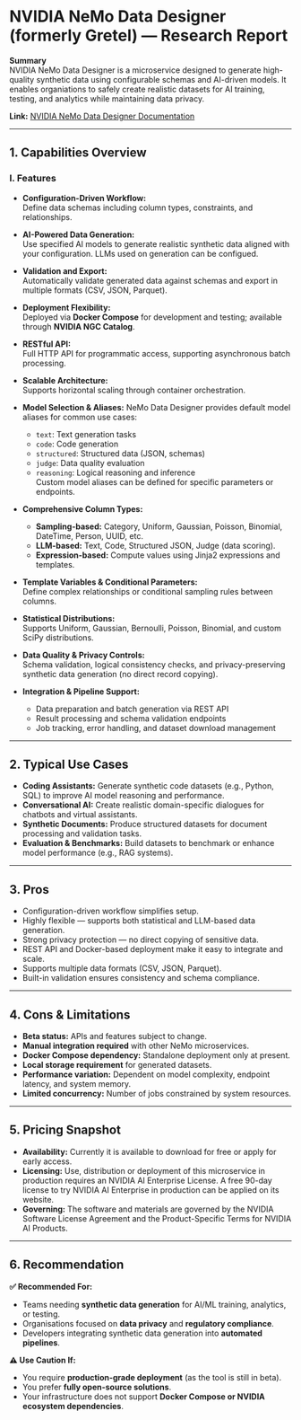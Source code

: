 # NVIDIA NeMo Data Designer (formerly Gretel) — Research Report

**Summary**  
NVIDIA NeMo Data Designer is a microservice designed to generate high-quality synthetic data using configurable schemas and AI-driven models. It enables organiations to safely create realistic datasets for AI training, testing, and analytics while maintaining data privacy.

**Link:** [NVIDIA NeMo Data Designer Documentation](https://docs.nvidia.com/nemo/microservices/latest/generate-synthetic-data/index.html)

---

## 1. Capabilities Overview

### I. Features

- **Configuration-Driven Workflow:**  
  Define data schemas including column types, constraints, and relationships.

- **AI-Powered Data Generation:**  
  Use specified AI models to generate realistic synthetic data aligned with your configuration. LLMs used on generation can be configued. 

- **Validation and Export:**  
  Automatically validate generated data against schemas and export in multiple formats (CSV, JSON, Parquet).

- **Deployment Flexibility:**  
  Deployed via **Docker Compose** for development and testing; available through **NVIDIA NGC Catalog**.

- **RESTful API:**  
  Full HTTP API for programmatic access, supporting asynchronous batch processing.

- **Scalable Architecture:**  
  Supports horizontal scaling through container orchestration.

- **Model Selection & Aliases:** 
  NeMo Data Designer provides default model aliases for common use cases: 
  - `text`: Text generation tasks  
  - `code`: Code generation  
  - `structured`: Structured data (JSON, schemas)  
  - `judge`: Data quality evaluation  
  - `reasoning`: Logical reasoning and inference  
  Custom model aliases can be defined for specific parameters or endpoints.

- **Comprehensive Column Types:**  
  - **Sampling-based:** Category, Uniform, Gaussian, Poisson, Binomial, DateTime, Person, UUID, etc.  
  - **LLM-based:** Text, Code, Structured JSON, Judge (data scoring).  
  - **Expression-based:** Compute values using Jinja2 expressions and templates.

- **Template Variables & Conditional Parameters:**  
  Define complex relationships or conditional sampling rules between columns.

- **Statistical Distributions:**  
  Supports Uniform, Gaussian, Bernoulli, Poisson, Binomial, and custom SciPy distributions.

- **Data Quality & Privacy Controls:**  
  Schema validation, logical consistency checks, and privacy-preserving synthetic data generation (no direct record copying).

- **Integration & Pipeline Support:**  
  - Data preparation and batch generation via REST API  
  - Result processing and schema validation endpoints  
  - Job tracking, error handling, and dataset download management  

---

## 2. Typical Use Cases

- **Coding Assistants:** Generate synthetic code datasets (e.g., Python, SQL) to improve AI model reasoning and performance.  
- **Conversational AI:** Create realistic domain-specific dialogues for chatbots and virtual assistants.  
- **Synthetic Documents:** Produce structured datasets for document processing and validation tasks.  
- **Evaluation & Benchmarks:** Build datasets to benchmark or enhance model performance (e.g., RAG systems).  


---

## 3. Pros

- Configuration-driven workflow simplifies setup.  
- Highly flexible — supports both statistical and LLM-based data generation.  
- Strong privacy protection — no direct copying of sensitive data.  
- REST API and Docker-based deployment make it easy to integrate and scale.  
- Supports multiple data formats (CSV, JSON, Parquet).  
- Built-in validation ensures consistency and schema compliance.

---

## 4. Cons & Limitations

- **Beta status:** APIs and features subject to change.  
- **Manual integration required** with other NeMo microservices.  
- **Docker Compose dependency:** Standalone deployment only at present.  
- **Local storage requirement** for generated datasets.  
- **Performance variation:** Dependent on model complexity, endpoint latency, and system memory.  
- **Limited concurrency:** Number of jobs constrained by system resources.

---

## 5. Pricing Snapshot

- **Availability:** Currently it is available to download for free or apply for early access.  
- **Licensing:** Use, distribution or deployment of this microservice in production requires an NVIDIA AI Enterprise License. A free 90-day license to try NVIDIA AI Enterprise in production can be applied on its website. 
- **Governing:** The software and materials are governed by the NVIDIA Software License Agreement and the Product-Specific Terms for NVIDIA AI Products.

---

## 6. Recommendation

**✅ Recommended For:**  
- Teams needing **synthetic data generation** for AI/ML training, analytics, or testing.  
- Organisations focused on **data privacy** and **regulatory compliance**.  
- Developers integrating synthetic data generation into **automated pipelines**.

**⚠️ Use Caution If:**  
- You require **production-grade deployment** (as the tool is still in beta).  
- You prefer **fully open-source solutions**.  
- Your infrastructure does not support **Docker Compose or NVIDIA ecosystem dependencies**.

